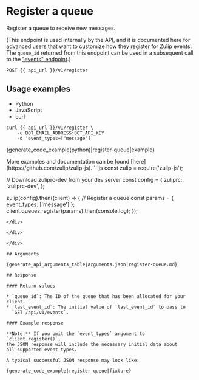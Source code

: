 # Register a queue

Register a queue to receive new messages.

(This endpoint is used internally by the API, and it is
documented here for advanced users that want to customize
how they register for Zulip events.  The `queue_id` returned
from this endpoint can be used in a subsequent call to the
["events" endpoint](/api/get-events-from-queue).)

`POST {{ api_url }}/v1/register`

## Usage examples
<div class="code-section" markdown="1">
<ul class="nav">
<li data-language="python">Python</li>
<li data-language="javascript">JavaScript</li>
<li data-language="curl">curl</li>
</ul>
<div class="blocks">

<div data-language="curl" markdown="1">

```
curl {{ api_url }}/v1/register \
    -u BOT_EMAIL_ADDRESS:BOT_API_KEY
    -d 'event_types=["message"]'
```

</div>

<div data-language="python" markdown="1">

{generate_code_example(python)|register-queue|example}

</div>

<div data-language="javascript" markdown="1">
More examples and documentation can be found [here](https://github.com/zulip/zulip-js).
```js
const zulip = require('zulip-js');

// Download zuliprc-dev from your dev server
const config = {
    zuliprc: 'zuliprc-dev',
};

zulip(config).then((client) => {
    // Register a queue
    const params = {
        event_types: ['message']
    };
    client.queues.register(params).then(console.log);
});

```
</div>

</div>

</div>

## Arguments

{generate_api_arguments_table|arguments.json|register-queue.md}

## Response

#### Return values

* `queue_id`: The ID of the queue that has been allocated for your client.
* `last_event_id`: The initial value of `last_event_id` to pass to
  `GET /api/v1/events`.

#### Example response

**Note:** If you omit the `event_types` argument to `client.register()`,
the JSON response will include the necessary initial data about
all supported event types.

A typical successful JSON response may look like:

{generate_code_example|register-queue|fixture}
